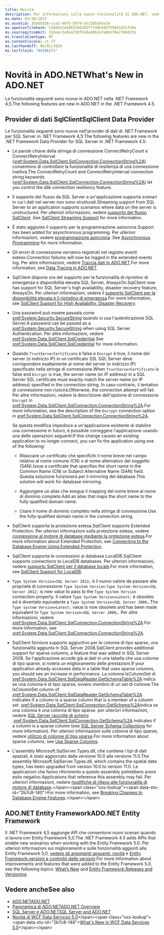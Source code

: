 ```yaml
---
title: Novità
description: Per informazioni sulle nuove funzionalità di ADO.NET, vedere la .NET Framework 4,5, incluse le nuove funzionalità per il provider di dati SqlClient e ADO.NET Entity Framework.
ms.date: 03/30/2017
ms.assetid: 3bb65d38-cce2-46f5-b979-e5c505e95e10
ms.openlocfilehash: 536b9314dd83366202f7fd9b489759681021fd9e
ms.sourcegitcommit: 33deec3e814238fb18a49b2a7e89278e27888291
ms.translationtype: MT
ms.contentlocale: it-IT
ms.lasthandoff: 06/02/2020
ms.locfileid: "84286171"
---
```

# <a name="whats-new-in-adonet"></a><span data-ttu-id="2b7c8-103">Novità in ADO.NET</span><span class="sxs-lookup"><span data-stu-id="2b7c8-103">What's New in ADO.NET</span></span>

<span data-ttu-id="2b7c8-104">Le funzionalità seguenti sono nuove in ADO.NET nella .NET Framework 4,5.</span><span class="sxs-lookup"><span data-stu-id="2b7c8-104">The following features are new in ADO.NET in the .NET Framework 4.5.</span></span>

## <a name="sqlclient-data-provider"></a><span data-ttu-id="2b7c8-105">Provider di dati SqlClient</span><span class="sxs-lookup"><span data-stu-id="2b7c8-105">SqlClient Data Provider</span></span>

<span data-ttu-id="2b7c8-106">Le funzionalità seguenti sono nuove nell'provider di dati di .NET Framework per SQL Server in .NET Framework 4,5:</span><span class="sxs-lookup"><span data-stu-id="2b7c8-106">The following features are new in the .NET Framework Data Provider for SQL Server in .NET Framework 4.5:</span></span>

- <span data-ttu-id="2b7c8-107">Le parole chiave della stringa di connessione ConnectRetryCount e ConnectRetryInterval (<xref:System.Data.SqlClient.SqlConnection.ConnectionString%2A>) consentono di controllare la funzionalità di resilienza di una connessione inattiva.</span><span class="sxs-lookup"><span data-stu-id="2b7c8-107">The ConnectRetryCount and ConnectRetryInterval connection string keywords (<xref:System.Data.SqlClient.SqlConnection.ConnectionString%2A>) let you control the idle connection resiliency feature.</span></span>

- <span data-ttu-id="2b7c8-108">Il supporto del flusso da SQL Server a un'applicazione supporta scenari in cui i dati nel server non sono strutturati.</span><span class="sxs-lookup"><span data-stu-id="2b7c8-108">Streaming support from SQL Server to an application supports scenarios where data on the server is unstructured.</span></span>  <span data-ttu-id="2b7c8-109">Per ulteriori informazioni, vedere [supporto del flusso SqlClient](sqlclient-streaming-support.md) .</span><span class="sxs-lookup"><span data-stu-id="2b7c8-109">See [SqlClient Streaming Support](sqlclient-streaming-support.md) for more information.</span></span>

- <span data-ttu-id="2b7c8-110">È stato aggiunto il supporto per la programmazione asincrona.</span><span class="sxs-lookup"><span data-stu-id="2b7c8-110">Support has been added for asynchronous programming.</span></span>  <span data-ttu-id="2b7c8-111">Per ulteriori informazioni, vedere [programmazione asincrona](asynchronous-programming.md) .</span><span class="sxs-lookup"><span data-stu-id="2b7c8-111">See [Asynchronous Programming](asynchronous-programming.md) for more information.</span></span>

- <span data-ttu-id="2b7c8-112">Gli errori di connessione verranno registrati nel registro eventi esteso.</span><span class="sxs-lookup"><span data-stu-id="2b7c8-112">Connection failures will now be logged in the extended events log.</span></span> <span data-ttu-id="2b7c8-113">Per altre informazioni, vedere [Traccia dati in ADO.NET](data-tracing.md).</span><span class="sxs-lookup"><span data-stu-id="2b7c8-113">For more information, see [Data Tracing in ADO.NET](data-tracing.md).</span></span>

- <span data-ttu-id="2b7c8-114">SqlClient dispone ora del supporto per la funzionalità di ripristino di emergenza e disponibilità elevata SQL Server, AlwaysOn.</span><span class="sxs-lookup"><span data-stu-id="2b7c8-114">SqlClient now has support for SQL Server's high availability, disaster recovery feature, AlwaysOn.</span></span> <span data-ttu-id="2b7c8-115">Per ulteriori informazioni, vedere il [supporto SqlClient per la disponibilità elevata e il ripristino di emergenza](./sql/sqlclient-support-for-high-availability-disaster-recovery.md).</span><span class="sxs-lookup"><span data-stu-id="2b7c8-115">For more information, see [SqlClient Support for High Availability, Disaster Recovery](./sql/sqlclient-support-for-high-availability-disaster-recovery.md).</span></span>

- <span data-ttu-id="2b7c8-116">Una password può essere passata come <xref:System.Security.SecureString> quando si usa l'autenticazione SQL Server.</span><span class="sxs-lookup"><span data-stu-id="2b7c8-116">A password can be passed as a <xref:System.Security.SecureString> when using SQL Server Authentication.</span></span> <span data-ttu-id="2b7c8-117">Per altre informazioni, vedere <xref:System.Data.SqlClient.SqlCredential>.</span><span class="sxs-lookup"><span data-stu-id="2b7c8-117">See <xref:System.Data.SqlClient.SqlCredential> for more information.</span></span>

- <span data-ttu-id="2b7c8-118">Quando `TrustServerCertificate` è false e `Encrypt` è true, il nome del server (o indirizzo IP) in un certificato SSL SQL Server deve corrispondere esattamente al nome del server (o indirizzo IP) specificato nella stringa di connessione.</span><span class="sxs-lookup"><span data-stu-id="2b7c8-118">When `TrustServerCertificate` is false and `Encrypt` is true, the server name (or IP address) in a SQL Server SSL certificate must exactly match the server name (or IP address) specified in the connection string.</span></span> <span data-ttu-id="2b7c8-119">In caso contrario, il tentativo di connessione non riuscirà.</span><span class="sxs-lookup"><span data-stu-id="2b7c8-119">Otherwise, the connection attempt will fail.</span></span> <span data-ttu-id="2b7c8-120">Per altre informazioni, vedere la descrizione dell'opzione di connessione `Encrypt` in <xref:System.Data.SqlClient.SqlConnection.ConnectionString%2A>.</span><span class="sxs-lookup"><span data-stu-id="2b7c8-120">For more information, see the description of the `Encrypt` connection option in <xref:System.Data.SqlClient.SqlConnection.ConnectionString%2A>.</span></span>

  <span data-ttu-id="2b7c8-121">Se questa modifica impedisce a un'applicazione esistente di stabilire una connessione in futuro, è possibile correggere l'applicazione usando una delle operazioni seguenti:</span><span class="sxs-lookup"><span data-stu-id="2b7c8-121">If this change causes an existing application to no longer connect, you can fix the application using one of the following:</span></span>

  - <span data-ttu-id="2b7c8-122">Rilasciare un certificato che specifichi il nome breve nel campo relativo al nome comune (CN) o al nome alternativo del soggetto (SAN).</span><span class="sxs-lookup"><span data-stu-id="2b7c8-122">Issue a certificate that specifies the short name in the Common Name (CN) or Subject Alternative Name (SAN) field.</span></span> <span data-ttu-id="2b7c8-123">Questa soluzione funzionerà per il mirroring del database.</span><span class="sxs-lookup"><span data-stu-id="2b7c8-123">This solution will work for database mirroring.</span></span>

  - <span data-ttu-id="2b7c8-124">Aggiungere un alias che esegua il mapping del nome breve al nome di dominio completo.</span><span class="sxs-lookup"><span data-stu-id="2b7c8-124">Add an alias that maps the short name to the fully-qualified domain name.</span></span>

  - <span data-ttu-id="2b7c8-125">Usare il nome di dominio completo nella stringa di connessione.</span><span class="sxs-lookup"><span data-stu-id="2b7c8-125">Use the fully-qualified domain name in the connection string.</span></span>

- <span data-ttu-id="2b7c8-126">SqlClient supporta la protezione estesa.</span><span class="sxs-lookup"><span data-stu-id="2b7c8-126">SqlClient supports Extended Protection.</span></span> <span data-ttu-id="2b7c8-127">Per ulteriori informazioni sulla protezione estesa, vedere [connessione al motore di database mediante la protezione estesa](/sql/database-engine/configure-windows/connect-to-the-database-engine-using-extended-protection).</span><span class="sxs-lookup"><span data-stu-id="2b7c8-127">For more information about Extended Protection, see [Connecting to the Database Engine Using Extended Protection](/sql/database-engine/configure-windows/connect-to-the-database-engine-using-extended-protection).</span></span>

- <span data-ttu-id="2b7c8-128">SqlClient supporta le connessioni ai database LocalDB.</span><span class="sxs-lookup"><span data-stu-id="2b7c8-128">SqlClient supports connections to LocalDB databases.</span></span> <span data-ttu-id="2b7c8-129">Per ulteriori informazioni, vedere [supporto SqlClient per il database locale](./sql/sqlclient-support-for-localdb.md).</span><span class="sxs-lookup"><span data-stu-id="2b7c8-129">For more information, see [SqlClient Support for LocalDB](./sql/sqlclient-support-for-localdb.md).</span></span>

- <span data-ttu-id="2b7c8-130">`Type System Version=SQL Server 2012;` è il nuovo valore da passare alla proprietà di connessione `Type System Version`.</span><span class="sxs-lookup"><span data-stu-id="2b7c8-130">`Type System Version=SQL Server 2012;` is new value to pass to the `Type System Version` connection property.</span></span> <span data-ttu-id="2b7c8-131">Il valore `Type System Version=Latest;` è obsoleto ed è diventato equivalente a `Type System Version=SQL Server 2008;`.</span><span class="sxs-lookup"><span data-stu-id="2b7c8-131">The `Type System Version=Latest;` value is now obsolete and has been made equivalent to `Type System Version=SQL Server 2008;`.</span></span> <span data-ttu-id="2b7c8-132">Per altre informazioni, vedere <xref:System.Data.SqlClient.SqlConnection.ConnectionString%2A>.</span><span class="sxs-lookup"><span data-stu-id="2b7c8-132">For more information, see <xref:System.Data.SqlClient.SqlConnection.ConnectionString%2A>.</span></span>

- <span data-ttu-id="2b7c8-133">SqlClient fornisce supporto aggiuntivo per le colonne di tipo sparse, una funzionalità aggiunta in SQL Server 2008.</span><span class="sxs-lookup"><span data-stu-id="2b7c8-133">SqlClient provides additional support for sparse columns, a feature that was added in SQL Server 2008.</span></span> <span data-ttu-id="2b7c8-134">Se l'applicazione accede già ai dati in una tabella che usa colonne di tipo sparse, si noterà un miglioramento delle prestazioni.</span><span class="sxs-lookup"><span data-stu-id="2b7c8-134">If your application already accesses data in a table that uses sparse columns, you should see an increase in performance.</span></span> <span data-ttu-id="2b7c8-135">La colonna IsColumnSet di <xref:System.Data.SqlClient.SqlDataReader.GetSchemaTable%2A> indica se una colonna è di tipo sparse, ovvero membro di un set di colonne.</span><span class="sxs-lookup"><span data-stu-id="2b7c8-135">The IsColumnSet column of <xref:System.Data.SqlClient.SqlDataReader.GetSchemaTable%2A> indicates if a column is a sparse column that is a member of a column set.</span></span> <span data-ttu-id="2b7c8-136"><xref:System.Data.SqlClient.SqlConnection.GetSchema%2A>indica se una colonna è una colonna di tipo sparse. per ulteriori informazioni, vedere [SQL Server raccolte di schemi](sql-server-schema-collections.md) .</span><span class="sxs-lookup"><span data-stu-id="2b7c8-136"><xref:System.Data.SqlClient.SqlConnection.GetSchema%2A> indicates if a column is a sparse column (see [SQL Server Schema Collections](sql-server-schema-collections.md) for more information).</span></span> <span data-ttu-id="2b7c8-137">Per ulteriori informazioni sulle colonne di tipo sparse, vedere [utilizzo di colonne di tipo sparse](/sql/relational-databases/tables/use-sparse-columns).</span><span class="sxs-lookup"><span data-stu-id="2b7c8-137">For more information about sparse columns, see [Use Sparse Columns](/sql/relational-databases/tables/use-sparse-columns).</span></span>

- <span data-ttu-id="2b7c8-138">L'assembly Microsoft.SqlServer.Types.dll, che contiene i tipi di dati spaziali, è stato aggiornato dalla versione 10.0 alla versione 11.0.</span><span class="sxs-lookup"><span data-stu-id="2b7c8-138">The assembly Microsoft.SqlServer.Types.dll, which contains the spatial data types, has been upgraded from version 10.0 to version 11.0.</span></span> <span data-ttu-id="2b7c8-139">Le applicazioni che fanno riferimento a questo assembly potrebbero avere esito negativo.</span><span class="sxs-lookup"><span data-stu-id="2b7c8-139">Applications that reference this assembly may fail.</span></span> <span data-ttu-id="2b7c8-140">Per ulteriori informazioni, vedere [modifiche di rilievo alle funzionalità di motore di database](https://docs.microsoft.com/previous-versions/sql/sql-server-2012/ms143179(v=sql.110)).</span><span class="sxs-lookup"><span data-stu-id="2b7c8-140">For more information, see [Breaking Changes to Database Engine Features](https://docs.microsoft.com/previous-versions/sql/sql-server-2012/ms143179(v=sql.110)).</span></span>

## <a name="adonet-entity-framework"></a><span data-ttu-id="2b7c8-141">ADO.NET Entity Framework</span><span class="sxs-lookup"><span data-stu-id="2b7c8-141">ADO.NET Entity Framework</span></span>

<span data-ttu-id="2b7c8-142">Il .NET Framework 4,5 aggiunge API che consentono nuovi scenari quando si lavora con Entity Framework 5,0.</span><span class="sxs-lookup"><span data-stu-id="2b7c8-142">The .NET Framework 4.5 adds APIs that enable new scenarios when working with the Entity Framework 5.0.</span></span> <span data-ttu-id="2b7c8-143">Per ulteriori informazioni sui miglioramenti e sulle funzionalità aggiunti alla Entity Framework 5,0, [vedere gli argomenti seguenti: novità](https://docs.microsoft.com/previous-versions/gg696190(v=vs.103)) e [Entity Framework versioni e controllo delle versioni](/ef/ef6/what-is-new/past-releases).</span><span class="sxs-lookup"><span data-stu-id="2b7c8-143">For more information about improvements and features that were added to the Entity Framework 5.0, see the following topics: [What’s New](https://docs.microsoft.com/previous-versions/gg696190(v=vs.103)) and [Entity Framework Releases and Versioning](/ef/ef6/what-is-new/past-releases).</span></span>

## <a name="see-also"></a><span data-ttu-id="2b7c8-144">Vedere anche</span><span class="sxs-lookup"><span data-stu-id="2b7c8-144">See also</span></span>

- [<span data-ttu-id="2b7c8-145">ADO.NET</span><span class="sxs-lookup"><span data-stu-id="2b7c8-145">ADO.NET</span></span>](index.md)
- [<span data-ttu-id="2b7c8-146">Panoramica di ADO.NET</span><span class="sxs-lookup"><span data-stu-id="2b7c8-146">ADO.NET Overview</span></span>](ado-net-overview.md)
- [<span data-ttu-id="2b7c8-147">SQL Server e ADO.NET</span><span class="sxs-lookup"><span data-stu-id="2b7c8-147">SQL Server and ADO.NET</span></span>](./sql/index.md)
- <span data-ttu-id="2b7c8-148">[Novità di WCF Data Services 5,0](https://docs.microsoft.com/previous-versions/dotnet/wcf-data-services/ee373845(v=vs.103))</span><span class="sxs-lookup"><span data-stu-id="2b7c8-148">[What's New in WCF Data Services 5.0](https://docs.microsoft.com/previous-versions/dotnet/wcf-data-services/ee373845(v=vs.103))</span></span>
